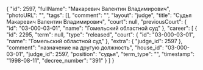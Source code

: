 {
    "id": 2597,
    "fullName": "Макаревич Валентин Владимирович",
    "photoURL": "",
    "tags": [],
    "comment": "",
    "layout": "judge",
    "title": "Судья Макаревич Валентин Владимирович",
    "court": null,
    "previousCourt": {
        "id": "03-000-03-01",
        "name": "Гомельский областной суд"
    },
    "career": [
        {
            "id": 2295,
            "term": null,
            "type": "released",
            "court": {
                "id": "03-000-03-01",
                "name": "Гомельский областной суд"
            },
            "extra": {
                "judge_id": 2597
            },
            "comment": "назначение на другую должность",
            "house_id": "03-000-03-01",
            "judge_id": 2597,
            "position": "судья",
            "term_type": "",
            "timestamp": "1998-08-11",
            "decree_number": "391"
        }
    ]
}